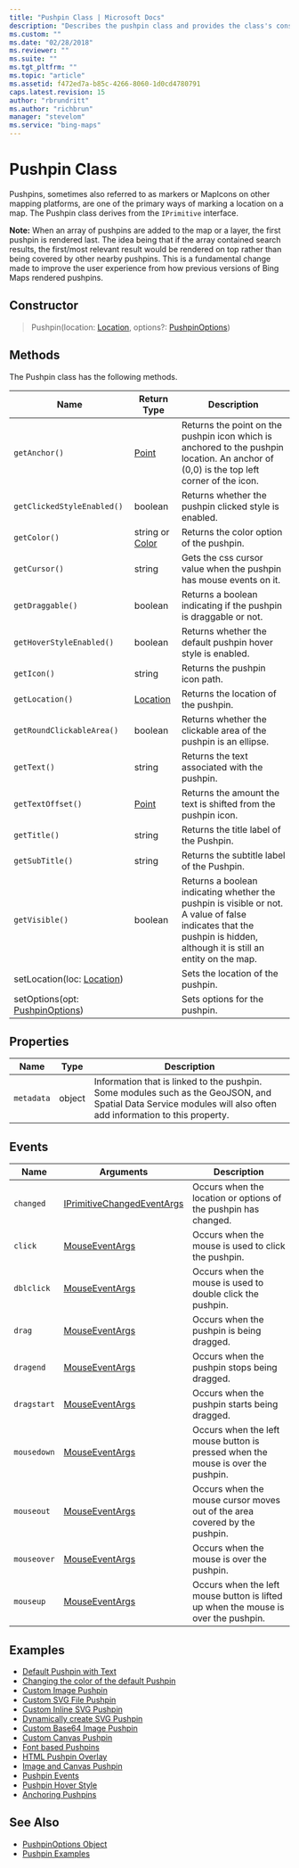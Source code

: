 ```yaml
---
title: "Pushpin Class | Microsoft Docs"
description: "Describes the pushpin class and provides the class's constructor and tables that outline the class's methods, properties, and events."
ms.custom: ""
ms.date: "02/28/2018"
ms.reviewer: ""
ms.suite: ""
ms.tgt_pltfrm: ""
ms.topic: "article"
ms.assetid: f472ed7a-b85c-4266-8060-1d0cd4780791
caps.latest.revision: 15
author: "rbrundritt"
ms.author: "richbrun"
manager: "stevelom"
ms.service: "bing-maps"
---
```


# Pushpin Class

Pushpins, sometimes also referred to as markers or MapIcons on other mapping platforms, are one of the primary ways of marking a location on a map. The Pushpin class derives from the `IPrimitive` interface.

**Note:** When an array of pushpins are added to the map or a layer, the first pushpin is rendered last. The idea being that if the array contained search results, the first/most relevant result would be rendered on top rather than being covered by other nearby pushpins. This is a fundamental change made to improve the user experience from how previous versions of Bing Maps rendered pushpins.

## Constructor

> Pushpin(location: [Location](location-class.md), options?: [PushpinOptions](pushpinoptions-object.md))

## Methods

The Pushpin class has the following methods.

| Name                            | Return Type     | Description                                                                                                                                                           | 
|---------------------------------|-----------------|-----------------------------------------------------------------------------------------------------------------------------------------------------------------------|
| `getAnchor()`                     | [Point](point-class.md) | Returns the point on the pushpin icon which is anchored to the pushpin location. An anchor of (0,0) is the top left corner of the icon.                   |
| `getClickedStyleEnabled()`        | boolean         | Returns whether the pushpin clicked style is enabled.                                                                                                               |
| `getColor()`                      | string or [Color](color-class.md) | Returns the color option of the pushpin.                                                                                                        |
| `getCursor()`                     | string          | Gets the css cursor value when the pushpin has mouse events on it.                                                                                                            |
| `getDraggable()`                    | boolean         | Returns a boolean indicating if the pushpin is draggable or not.                                                                                                  |
| `getHoverStyleEnabled()`          | boolean         | Returns whether the default pushpin hover style is enabled.                                                                                                         |
| `getIcon()`                       | string          | Returns the pushpin icon path.                                                                                                                                      |  
| `getLocation()`                   | [Location](location-class.md)  | Returns the location of the pushpin.                                                                                                               |
| `getRoundClickableArea()`         | boolean         | Returns whether the clickable area of the pushpin is an ellipse.                                                                                                    |
| `getText()`                       | string          | Returns the text associated with the pushpin.                                                                                                                       |
| `getTextOffset()`                 | [Point](point-class.md) | Returns the amount the text is shifted from the pushpin icon.                                                                                             |
| `getTitle()`                      | string          | Returns the title label of the Pushpin.                                                                                                                             |
| `getSubTitle()`                   | string          | Returns the subtitle label of the Pushpin.                                                                                                                          |
| `getVisible()`                    | boolean         | Returns a boolean indicating whether the pushpin is visible or not. A value of false indicates that the pushpin is hidden, although it is still an entity on the map. |
| setLocation(loc: [Location](location-class.md))      |                 | Sets the location of the pushpin.                                                                                                              |
| setOptions(opt: [PushpinOptions](pushpinoptions-object.md)) |                 | Sets options for the pushpin.                                                                                                           |
 
## Properties

Name          | Type        | Description
------------- | ----------- | -----------------------------
`metadata`    | object      | Information that is linked to the pushpin. Some modules such as the GeoJSON, and Spatial Data Service modules will also often add information to this property.

## Events

Name            | Arguments | Description
--------------- | --------- | ----------------------------------
`changed`       | [IPrimitiveChangedEventArgs](iprimitivechangedeventargs-object.md) | Occurs when the location or options of the pushpin has changed. 
`click`         | [MouseEventArgs](mouseeventargs-object.md) | Occurs when the mouse is used to click the pushpin.
`dblclick` | [MouseEventArgs](mouseeventargs-object.md) | Occurs when the mouse is used to double click the pushpin.
`drag`          | [MouseEventArgs](mouseeventargs-object.md) | Occurs when the pushpin is being dragged.
`dragend`       | [MouseEventArgs](mouseeventargs-object.md) | Occurs when the pushpin stops being dragged.
`dragstart`     | [MouseEventArgs](mouseeventargs-object.md) | Occurs when the pushpin starts being dragged.
`mousedown`     | [MouseEventArgs](mouseeventargs-object.md) | Occurs when the left mouse button is pressed when the mouse is over the pushpin.
`mouseout`      | [MouseEventArgs](mouseeventargs-object.md) | Occurs when the mouse cursor moves out of the area covered by the pushpin.
`mouseover`     | [MouseEventArgs](mouseeventargs-object.md) | Occurs when the mouse is over the pushpin.
`mouseup`       | [MouseEventArgs](mouseeventargs-object.md) | Occurs when the left mouse button is lifted up when the mouse is over the pushpin.

## Examples
  
  * [Default Pushpin with Text](../map-control-concepts/pushpins/default-pushpin-with-text-example.md)
  * [Changing the color of the default Pushpin](../map-control-concepts/pushpins/changing-the-color-of-the-default-pushpin.md)
  * [Custom Image Pushpin](../map-control-concepts/pushpins/custom-image-pushpin-example.md)
  * [Custom SVG File Pushpin](../map-control-concepts/pushpins/custom-svg-file-pushpin-example.md)
  * [Custom Inline SVG Pushpin](../map-control-concepts/pushpins/custom-inline-svg-pushpin-example.md)
  * [Dynamically create SVG Pushpin](../map-control-concepts/pushpins/dynamically-create-svg-pushpin-example.md)
  * [Custom Base64 Image Pushpin](../map-control-concepts/pushpins/custom-base64-image-pushpin-example.md)
  * [Custom Canvas Pushpin](../map-control-concepts/pushpins/custom-canvas-pushpin-example.md)
  * [Font based Pushpins](../map-control-concepts/pushpins/font-based-pushpins.md)
  * [HTML Pushpin Overlay](../map-control-concepts/custom-overlays/html-pushpin-overlay.md)
  * [Image and Canvas Pushpin](../map-control-concepts/pushpins/image-and-canvas-pushpin-example.md)
  * [Pushpin Events](../map-control-concepts/pushpins/pushpin-events-example.md)
  * [Pushpin Hover Style](../map-control-concepts/pushpins/pushpin-hover-style.md) 
  * [Anchoring Pushpins](../map-control-concepts/pushpins/anchoring-pushpins.md) 
  
  ## See Also

  * [PushpinOptions Object](pushpinoptions-object.md)
  * [Pushpin Examples](../map-control-concepts/pushpins/index.md)
  